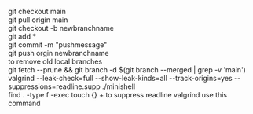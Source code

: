 git checkout main<br>
git pull origin main<br>
git checkout -b newbranchname<br>
git add *<br>
git commit -m "pushmessage"<br>
git push orgin newbranchname<br>
to remove old local branches<br>
git fetch --prune && git branch -d $(git branch --merged | grep -v 'main')<br>
valgrind --leak-check=full --show-leak-kinds=all --track-origins=yes --suppressions=readline.supp ./minishell<br>
find . -type f -exec touch {} +
to suppress readline valgrind use this command